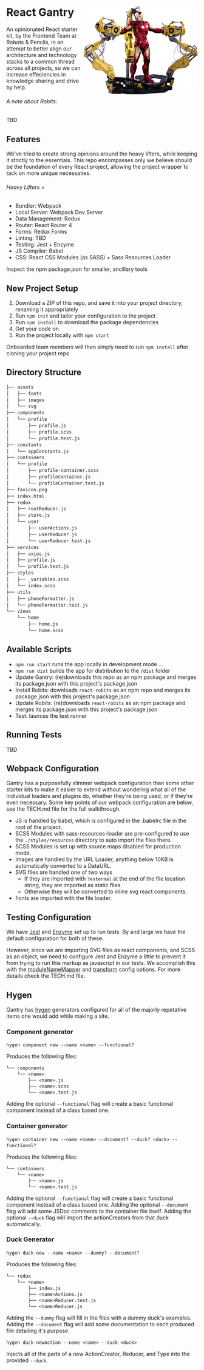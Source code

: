 <h1>
  React Gantry <img align="right" width="300" src="gantry.png"> 
</h1>
An opinionated React starter kit, by the Frontend Team at Robots & Pencils, in an attempt to better align our architecture and technology stacks to a common thread across all projects, so we can increase effeciencies in knowledge sharing and drive by help.

###### A note about Robits:
TBD

## Features

We've tried to create strong opinions around the heavy lifters, while keeping it strictly to the essentials. This repo encompasses only we believe should be the foundation of every React project, allowing the project wrapper to tack on more unique necessaties.

###### Heavy Lifters =
* Bundler: Webpack
* Local Server: Webpack Dev Server
* Data Management: Redux
* Router: React Router 4
* Forms: Redux Forms
* Linting: TBD
* Testing: Jest + Enzyme
* JS Compiler: Babel
* CSS: React CSS Modules (as SASS) + Sass Resources Loader

Inspect the npm package.json for smaller, ancillary tools

## New Project Setup 

1. Download a ZIP of this repo, and save it into your project directory, renaming it appropriately
2. Run `npm init` and tailor your configuration to the project
3. Run `npm install` to download the package dependencies
4. Get your code on
4. Run the project locally with `npm start`

Onboarded team members will then simply need to run `npm install` after cloning your project repo

## Directory Structure

```bash
├── assets
│   ├── fonts
│   ├── images
│   └── svg
├── components
│   └── profile
│       ├── profile.js
│       ├── profile.scss
│       └── profile.test.js
├── constants
│   └── appConstants.js
├── containers
│   └── profile
│       ├── profile-container.scss
│       ├── profileContainer.js
│       └── profileContainer.test.js
├── favicon.png
├── index.html
├── redux
│   ├── rootReducer.js
│   ├── store.js
│   └── user
│       ├── userActions.js
│       ├── userReducer.js
│       └── userReducer.test.js
├── services
│   ├── axios.js
│   ├── profile.js
│   └── profile.test.js
├── styles
│   ├── _variables.scss
│   └── index.scss
├── utils
│   ├── phoneFormatter.js
│   └── phoneFormatter.test.js
└── views
    └── home
        ├── home.js
        └── home.scss
```

## Available Scripts

* `npm run start` runs the app locally in development mode ...
* `npm run dist` builds the app for distribution to the `/dist` folder
* Update Gantry: (re)downloads this repo as an npm package and merges its package.json with this project's package.json
* Install Robits: downloads `react-robits` as an npm repo and merges its package.json with this project's package.json
* Update Robits: (re)downloads `react-robits` as an npm package and merges its package.json with this project's package.json
* Test: launces the test runner

## Running Tests

TBD

## Webpack Configuration

Gantry has a purposefully slimmer webpack configuration than some other starter kits to make it easier to extend without wondering what all of the individual loaders and plugins do, whether they're being used, or if they're even necessary. Some key points of our webpack configuration are below, see the TECH.md file for the full walkthrough.

* JS is handled by babel, which is configured in the .babelrc file in the root of the project.
* SCSS Modules with sass-resources-loader are pre-configured to use the `./styles/resources` directory to auto import the files there.
* SCSS Modules is set up with source maps disabled for production mode.
* Images are handled by the URL Loader, anything below 10KB is automatically converted to a DataURL.
* SVG files are handled one of two ways
  * If they are imported with `?external` at the end of the file location string, they are imported as static files.
  * Otherwise they will be converted to inline svg react components.
* Fonts are imported with the file loader.

## Testing Configuration

We have [Jest](https://facebook.github.io/jest/) and [Enzyme](http://airbnb.io/enzyme/) set up to run tests. By and large we have the default configuration for both of these.

However, since we are importing SVG files as react components, and SCSS as an object, we need to configure Jest and Enzyme a little to prevent it from trying to run this markup as javascript in our tests. We accomplish this with the [moduleNameMapper](https://facebook.github.io/jest/docs/en/configuration.html#modulenamemapper-object-string-string) and [transform](https://facebook.github.io/jest/docs/en/configuration.html#transform-object-string-string) config options. For more details check the TECH.md file.

## Hygen
Gantry has [hygen](http://www.hygen.io/quick-start) generators configured for all of the majorly repetative items one would add while making a site.

### Component generator
```
hygen component new --name <name> --functional?
```
Produces the following files:
```
└── components
    └── <name>
        ├── <name>.js
        ├── <name>.scss
        └── <name>.test.js
```
Adding the optional `--functional` flag will create a basic functional component instead of a class based one.

### Container generator
```
hygen container new --name <name> --document? --duck? <duck> --functional?
```
Produces the following files:
```
└── containers
    └── <name>
        ├── <name>.js
        └── <name>.test.js
```
Adding the optional `--functional` flag will create a basic functional component instead of a class based one.
Adding the optional `--document` flag will add some JSDoc comments to the container file itself.
Adding the optional `--duck` flag will import the actionCreators from that duck automatically.

### Duck Generator
```
hygen duck new --name <name> --dummy? --document?
```
Produces the following files:
```
└── redux
    └── <name>
        ├── index.js
        ├── <name>Actions.js
        ├── <name>Reducer.test.js
        └── <name>Reducer.js
```
Adding the `--dummy` flag will fill in the files with a dummy duck's examples.
Adding the `--document` flag will add some documentation to each produced file detailing it's purpose.

```
hygen duck newAction --name <name> --duck <duck>
```
Injects all of the parts of a new ActionCreator, Reducer, and Type into the provided `--duck`.

